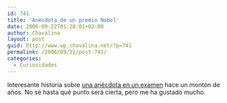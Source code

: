 ```yaml
---
id: 741
title: 'Anécdota de un premio Nobel'
date: 2006-09-22T01:28:01+02:00
author: Chavalina
layout: post
guid: http://www.wp.chavalina.net/?p=741
permalink: /2006/09/22/post-741/
categories:
  - Curiosidades
---
```

Interesante historia sobre <a href="http://www.makarras.org/detallenoticia.php?noticia=960" target="_blank">una anécdota en un examen</a> hace un montón de a&ntilde;os. No sé hasta qué punto será cierta, pero me ha gustado mucho.